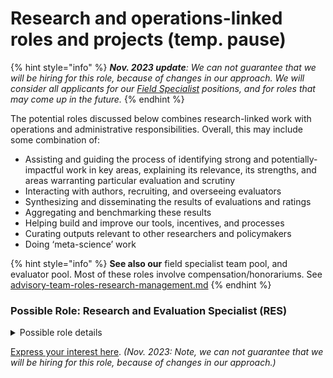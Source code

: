 # Research and operations-linked roles and projects (temp. pause)

{% hint style="info" %}
_**Nov. 2023 update**: We can not guarantee that we will be hiring for this role, because of changes in our approach. We will consider all applicants for our_ [_Field Specialist_](../../organizational-roles-and-responsibilities.md#field-specialists-fs) _positions, and for roles that may come up in the future._
{% endhint %}



The potential roles discussed below combines research-linked work with operations and administrative responsibilities. Overall, this may include some combination of:

* Assisting and guiding the process of identifying strong and potentially- impactful work in key areas, explaining its relevance, its strengths, and areas warranting particular evaluation and scrutiny
* Interacting with authors, recruiting, and overseeing evaluators
* Synthesizing and disseminating the results of evaluations and ratings
* Aggregating and benchmarking these results
* Helping build and improve our tools, incentives, and processes
* Curating outputs relevant to other researchers and policymakers
* Doing ‘meta-science’ work

{% hint style="info" %}
**See also our** field specialist team pool, and evaluator pool. Most of these roles involve compensation/honorariums. See [advisory-team-roles-research-management.md](advisory-team-roles-research-management.md "mention")
{% endhint %}



### Possible Role: Research and Evaluation Specialist (RES)

<details>

<summary>Possible role details</summary>

Potential focus areas include global health; development economics; markets for products with large externalities (particularly animal agriculture); attitudes and behaviors (altruism, moral circles, animal consumption, effectiveness, political attitudes, etc.); economic and quantitative analysis of catastrophic risks; the economics of AI safety and governance; aggregation of expert forecasts and opinion; international conflict, cooperation, and governance; etc.

**Work (likely to include a combination of):**

* Identify and characterize research (in the area of focus) that is most relevant for Unjournal to evaluate
* Summarize the importance of this work, its relevance to global priorities and connections to other research, and its potential limitations (needing evaluation)
* Help build and organize the pool of evaluators in this area
* Assist evaluation managers or serve as evaluation manager (with additional compensation) for relevant papers/projects
* Synthesize and communicate the progress of research in this area and insights coming from Unjournal evaluations and author responses; for technical, academic, policy, and intelligent lay audiences
* Participate in UJ meetings and help inform strategic direction
* Liaise and communicate with relevant researchers and policymakers
* Help identify and evaluate prize winners
* Meta-research and direct quantitative meta-analysis (see ‘Project’ below)

**Desirable skills and experience:**

_Note: No single skill or experience is necessary independently. If in doubt, we encourage you to express your interest or apply._

* Understanding of the relevant literature and methodology (c, to an upper-postgraduate level) in this field or a related field and technical areas, i.e., knowledge of the literature, methodology, and policy implications.
* Research and policy background and experience.
* Strong communication skills.
* Ability to work independently, as well as to build coalitions and cooperation.
* Statistics, data science and 'aggregation of expert beliefs'.       &#x20;

**Proposed terms:**

* 300 hours (flexible, extendable) at $25–$55/hour USD (TBD, depending on experience and skills)
* This is a contract role, open to remote and international applicants. However, the ability to attend approximately weekly meetings and check-ins at times compatible with the New York timezone is essential.

**Length and timing:**

* Flexible; to be specified and agreed with the contractor.
* We are likely to hire one role starting in Summer 2023, and another starting in Autumn 2023.
* Extensions, growth, and promotions are possible, depending on performance, fit, and our future funding.

</details>

[Express your interest here](https://www.google.com/url?q=https://airtable.com/shrxGwooWtwZqY8cd\&sa=D\&source=editors\&ust=1692112926473191\&usg=AOvVaw388wUH9VVv1Lv5AyWJ5l\_l). _(Nov. 2023: Note, we can not guarantee that we will be hiring for this role, because of changes in our approach.)_

